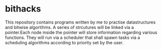 # bithacks


This repository contains programs written by me to practise datastructures and bitwise algortihms.
A series of strcutures will be linked via a pointer.Each node inside the pointer will store information
regarding various functions. They will run via a scheduler that shall spawn tasks via a scheduling
algorithms according to priority set by the user. 

